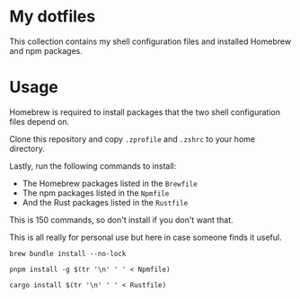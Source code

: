 # My dotfiles

This collection contains my shell configuration files and installed Homebrew and npm packages.

# Usage

Homebrew is required to install packages that the two shell configuration files depend on.

Clone this repository and copy `.zprofile` and `.zshrc` to your home directory.

Lastly, run the following commands to install:

- The Homebrew packages listed in the `Brewfile`
- The npm packages listed in the `Npmfile`
- And the Rust packages listed in the `Rustfile`

This is 150 commands, so don't install if you don't want that.

This is all really for personal use but here in case someone finds it useful.

```shell
brew bundle install --no-lock

pnpm install -g $(tr '\n' ' ' < Npmfile)

cargo install $(tr '\n' ' ' < Rustfile)
```
